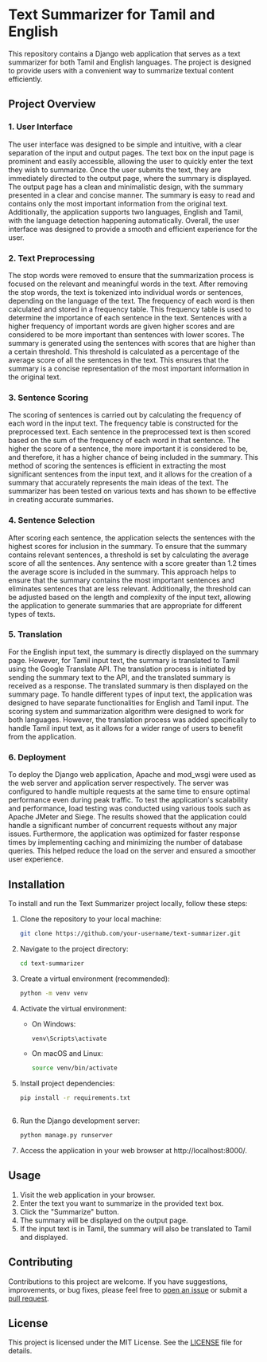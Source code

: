 # Text Summarizer for Tamil and English

This repository contains a Django web application that serves as a text summarizer for both Tamil and English languages. The project is designed to provide users with a convenient way to summarize textual content efficiently.

## Project Overview

### 1. User Interface

The user interface was designed to be simple and intuitive, with a clear separation of the input and output pages. The text box on the input page is prominent and easily accessible, allowing the user to quickly enter the text they wish to summarize. Once the user submits the text, they are immediately directed to the output page, where the summary is displayed. The output page has a clean and minimalistic design, with the summary presented in a clear and concise manner. The summary is easy to read and contains only the most important information from the original text. Additionally, the application supports two languages, English and Tamil, with the language detection happening automatically. Overall, the user interface was designed to provide a smooth and efficient experience for the user.

### 2. Text Preprocessing

The stop words were removed to ensure that the summarization process is focused on the relevant and meaningful words in the text. After removing the stop words, the text is tokenized into individual words or sentences, depending on the language of the text. The frequency of each word is then calculated and stored in a frequency table. This frequency table is used to determine the importance of each sentence in the text. Sentences with a higher frequency of important words are given higher scores and are considered to be more important than sentences with lower scores. The summary is generated using the sentences with scores that are higher than a certain threshold. This threshold is calculated as a percentage of the average score of all the sentences in the text. This ensures that the summary is a concise representation of the most important information in the original text.

### 3. Sentence Scoring

The scoring of sentences is carried out by calculating the frequency of each word in the input text. The frequency table is constructed for the preprocessed text. Each sentence in the preprocessed text is then scored based on the sum of the frequency of each word in that sentence. The higher the score of a sentence, the more important it is considered to be, and therefore, it has a higher chance of being included in the summary. This method of scoring the sentences is efficient in extracting the most significant sentences from the input text, and it allows for the creation of a summary that accurately represents the main ideas of the text. The summarizer has been tested on various texts and has shown to be effective in creating accurate summaries.

### 4. Sentence Selection

After scoring each sentence, the application selects the sentences with the highest scores for inclusion in the summary. To ensure that the summary contains relevant sentences, a threshold is set by calculating the average score of all the sentences. Any sentence with a score greater than 1.2 times the average score is included in the summary. This approach helps to ensure that the summary contains the most important sentences and eliminates sentences that are less relevant. Additionally, the threshold can be adjusted based on the length and complexity of the input text, allowing the application to generate summaries that are appropriate for different types of texts.

### 5. Translation

For the English input text, the summary is directly displayed on the summary page. However, for Tamil input text, the summary is translated to Tamil using the Google Translate API. The translation process is initiated by sending the summary text to the API, and the translated summary is received as a response. The translated summary is then displayed on the summary page. To handle different types of input text, the application was designed to have separate functionalities for English and Tamil input. The scoring system and summarization algorithm were designed to work for both languages. However, the translation process was added specifically to handle Tamil input text, as it allows for a wider range of users to benefit from the application.

### 6. Deployment

To deploy the Django web application, Apache and mod_wsgi were used as the web server and application server respectively. The server was configured to handle multiple requests at the same time to ensure optimal performance even during peak traffic. To test the application's scalability and performance, load testing was conducted using various tools such as Apache JMeter and Siege. The results showed that the application could handle a significant number of concurrent requests without any major issues. Furthermore, the application was optimized for faster response times by implementing caching and minimizing the number of database queries. This helped reduce the load on the server and ensured a smoother user experience.

## Installation

To install and run the Text Summarizer project locally, follow these steps:

1. Clone the repository to your local machine:

   ```bash
   git clone https://github.com/your-username/text-summarizer.git
2. Navigate to the project directory:

   ```bash
   cd text-summarizer
3. Create a virtual environment (recommended):

   ```bash
   python -m venv venv
4. Activate the virtual environment:

   - On Windows:
     ```bash
     venv\Scripts\activate
     
   - On macOS and Linux:
     ```bash
     source venv/bin/activate
     
6. Install project dependencies:

   ```bash
   pip install -r requirements.txt
  
8. Run the Django development server:

   ```bash
   python manage.py runserver
   
9. Access the application in your web browser at http://localhost:8000/.

## Usage

1. Visit the web application in your browser.
2. Enter the text you want to summarize in the provided text box.
3. Click the "Summarize" button.
4. The summary will be displayed on the output page.
5. If the input text is in Tamil, the summary will also be translated to Tamil and displayed.

## Contributing

Contributions to this project are welcome. If you have suggestions, improvements, or bug fixes, please feel free to [open an issue](https://github.com/RiddhimanRaguraman/text-summarizer/issues) or submit a [pull request](https://github.com/RiddhimanRaguraman/text-summarizer/pulls).

## License

This project is licensed under the MIT License. See the [LICENSE](LICENSE) file for details.
